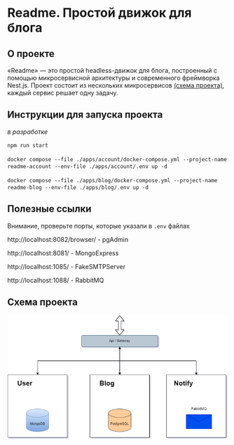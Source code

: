 # Readme. Простой движок для блога

## О проекте

«Readme» — это простой headless-движок для блога, построенный с помощью микросервисной архитектуры и современного фреймворка Nest.js. Проект состоит из нескольких микросервисов [(схема проекта)](#схема-проекта), каждый сервис решает одну задачу.

## Инструкции для запуска проекта

_в разработке_

```
npm run start

docker compose --file ./apps/account/docker-compose.yml --project-name readme-account --env-file ./apps/account/.env up -d

docker compose --file ./apps/blog/docker-compose.yml --project-name readme-blog --env-file ./apps/blog/.env up -d
```

## Полезные ссылки

Внимание, проверьте порты, которые указали в `.env` файлах

http://localhost:8082/browser/ - pgAdmin

http://localhost:8081/ - MongoExpress

http://localhost:1085/ - FakeSMTPServer

http://localhost:1088/ - RabbitMQ

## Схема проекта

![specification.drawio](./specification.drawio.png)
